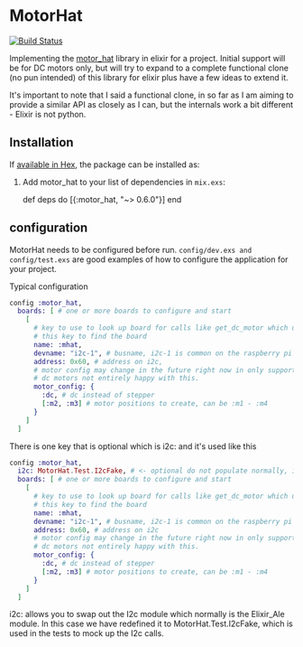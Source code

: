# MotorHat
[![Build Status](https://travis-ci.org/matthewphilyaw/motor_hat.svg)](https://travis-ci.org/matthewphilyaw/motor_hat)

Implementing the [motor_hat](https://github.com/adafruit/Adafruit-Motor-HAT-Python-Library) library in elixir for a project. Initial support will be for DC motors only, but will try to expand to a complete functional clone (no pun intended) of this library for elixir plus have a few ideas to extend it.

It's important to note that I said a functional clone, in so far as I am aiming to provide a similar API as closely as I can, but the internals work a bit different - Elixir is not python.

## Installation

If [available in Hex](https://hex.pm/docs/publish), the package can be installed as:

  1. Add motor_hat to your list of dependencies in `mix.exs`:

        def deps do
          [{:motor_hat, "~> 0.6.0"}]
        end

## configuration

MotorHat needs to be configured before run. `config/dev.exs and config/test.exs` are good examples of how to configure the application for your project.

Typical configuration
``` Elixir
config :motor_hat,
  boards: [ # one or more boards to configure and start
    [ 
      # key to use to look up board for calls like get_dc_motor which uses 
      # this key to find the board
      name: :mhat,
      devname: "i2c-1", # busname, i2c-1 is common on the raspberry pi
      address: 0x60, # address on i2c,
      # motor config may change in the future right now in only supports
      # dc motors not entirely happy with this.
      motor_config: {
        :dc, # dc instead of stepper
        [:m2, :m3] # motor positions to create, can be :m1 - :m4
      }
    ]
  ]
```

There is one key that is optional which is i2c: and it's used like this

```Elixir
config :motor_hat,
  i2c: MotorHat.Test.I2cFake, # <- optional do not populate normally, it defaults to I2c
  boards: [ # one or more boards to configure and start
    [ 
      # key to use to look up board for calls like get_dc_motor which uses 
      # this key to find the board
      name: :mhat,
      devname: "i2c-1", # busname, i2c-1 is common on the raspberry pi
      address: 0x60, # address on i2c
      # motor config may change in the future right now in only supports
      # dc motors not entirely happy with this.
      motor_config: {
        :dc, # dc instead of stepper
        [:m2, :m3] # motor positions to create, can be :m1 - :m4
      }
    ]
  ]
```

i2c: allows you to swap out the I2c module which normally is the Elixir_Ale module. In this case we have redefined it to MotorHat.Test.I2cFake, which is used in the tests to mock up the I2c calls.
